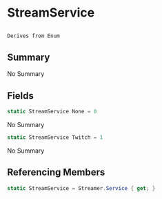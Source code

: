 # StreamService

## 
```c#
Derives from Enum
```

## Summary

No Summary
## Fields

```c#
static StreamService None = 0
```
No Summary
```c#
static StreamService Twitch = 1
```
No Summary
## Referencing Members

```c#
static StreamService = Streamer.Service { get; } 
```
